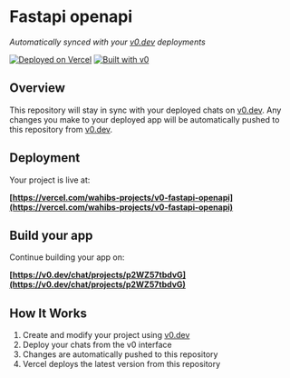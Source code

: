# Fastapi openapi

*Automatically synced with your [v0.dev](https://v0.dev) deployments*

[![Deployed on Vercel](https://img.shields.io/badge/Deployed%20on-Vercel-black?style=for-the-badge&logo=vercel)](https://vercel.com/wahibs-projects/v0-fastapi-openapi)
[![Built with v0](https://img.shields.io/badge/Built%20with-v0.dev-black?style=for-the-badge)](https://v0.dev/chat/projects/p2WZ57tbdvG)

## Overview

This repository will stay in sync with your deployed chats on [v0.dev](https://v0.dev).
Any changes you make to your deployed app will be automatically pushed to this repository from [v0.dev](https://v0.dev).

## Deployment

Your project is live at:

**[https://vercel.com/wahibs-projects/v0-fastapi-openapi](https://vercel.com/wahibs-projects/v0-fastapi-openapi)**

## Build your app

Continue building your app on:

**[https://v0.dev/chat/projects/p2WZ57tbdvG](https://v0.dev/chat/projects/p2WZ57tbdvG)**

## How It Works

1. Create and modify your project using [v0.dev](https://v0.dev)
2. Deploy your chats from the v0 interface
3. Changes are automatically pushed to this repository
4. Vercel deploys the latest version from this repository
